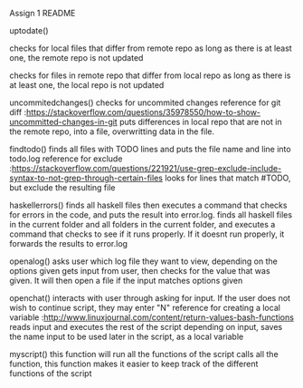 Assign 1 README


uptodate()

checks for local files that differ from remote repo
as long as there is at least one, the remote repo is not updated

checks for files in remote repo that differ from local repo
as long as there is at least one, the local repo is not updated


uncommitedchanges()
checks for uncommited changes
reference for git diff :https://stackoverflow.com/questions/35978550/how-to-show-uncommitted-changes-in-git
puts differences in local repo that are not in the remote repo, into a file, overwritting data in the file.

findtodo()
finds all files with TODO lines and puts the file name and line into todo.log
reference for exclude :https://stackoverflow.com/questions/221921/use-grep-exclude-include-syntax-to-not-grep-through-certain-files
looks for lines that match #TODO, but exclude the resulting file

haskellerrors()
finds all haskell files then executes a command that checks for errors in the code, and puts the result into error.log.
finds all haskell files in the current folder and all folders in the current folder, and executes a command that checks to see if it runs properly. If it doesnt run properly, it forwards the results to error.log

openalog()
asks user which log file they want to view, depending on the options given
gets input from user, then checks for the value that was given. It will then open a file if the input matches options given

openchat()
interacts with user through asking for input. If the user does not wish to continue script, they may enter "N"
reference for creating a local variable :http://www.linuxjournal.com/content/return-values-bash-functions
reads input and executes the rest of the script depending on input, saves the name input to be used later in the script, as a local variable

myscript()
this function will run all the functions of the script
calls all the function, this function makes it easier to keep track of the different functions of the script 
